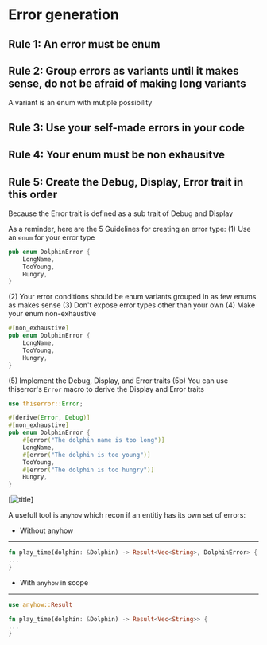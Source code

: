 # Error generation

## Rule 1: An error must be enum

## Rule 2: Group errors as variants until it makes sense, do not be afraid of making long variants
A variant is an enum with mutiple possibility

## Rule 3: Use your self-made errors in your code 

## Rule 4: Your enum must be non exhausitve 

## Rule 5: Create the Debug, Display, Error trait in this order  
Because the Error trait is defined as a sub trait of Debug and Display

As a reminder, here are the 5 Guidelines for creating an error type:
(1) Use an `enum` for your error type
```rust
pub enum DolphinError {
    LongName,
    TooYoung,
    Hungry,
}
```
(2) Your error conditions should be enum variants grouped in as few enums as makes sense
(3) Don't expose error types other than your own
(4) Make your enum non-exhaustive
```rust
#[non_exhaustive]
pub enum DolphinError {
    LongName,
    TooYoung,
    Hungry,
}
```
(5) Implement the Debug, Display, and Error traits
(5b) You can use thiserror's `Error` macro to derive the Display and Error traits
```rust
use thiserror::Error;

#[derive(Error, Debug)]
#[non_exhaustive]
pub enum DolphinError {
    #[error("The dolphin name is too long")]
    LongName,
    #[error("The dolphin is too young")]
    TooYoung,
    #[error("The dolphin is too hungry")]
    Hungry,
}
```
[![title](./images/error_advice.png)]

A usefull tool is ```anyhow``` which recon if an entitiy has its own set of errors:

- Without anyhow
-----------------------------------------
```rust
fn play_time(dolphin: &Dolphin) -> Result<Vec<String>, DolphinError> {
...
}
```

- With ```anyhow``` in scope
---------------------------------------
``` rust
use anyhow::Result

fn play_time(dolphin: &Dolphin) -> Result<Vec<String>> {
...
}
```
